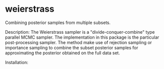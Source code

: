 weierstrass
===========

Combining posterior samples from multiple subsets.

Description: The Weierstrass sampler is a "divide-conquer-combine" type parallel MCMC sampler. The implementation in this package is the particular post-processing sampler. The method make use of rejection sampling or importance sampling to combine the subset posterior samples for approximating the posterior obtained on the full data set.

Installation:
